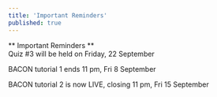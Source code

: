 ```yaml
---
title: 'Important Reminders'
published: true
---
```


** Important Reminders **  
Quiz #3 will be held on Friday, 22 September

BACON tutorial 1 ends 11 pm, Fri 8 September

BACON tutorial 2 is now LIVE, closing 11 pm, Fri 15 September